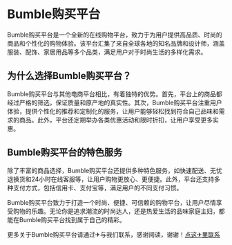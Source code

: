 # Bumble购买平台

Bumble购买平台是一个全新的在线购物平台，致力于为用户提供高品质、时尚的商品和个性化的购物体验。该平台汇集了来自全球各地的知名品牌和设计师，涵盖服装、配饰、家居用品等多个品类，满足用户对于时尚生活的多样化需求。

## 为什么选择Bumble购买平台？

Bumble购买平台与其他电商平台相比，有着独特的优势。首先，平台上的商品都经过严格的筛选，保证质量和原产地的真实性。其次，Bumble购买平台注重用户体验，提供个性化的推荐和定制化的服务，让用户能够轻松找到符合自己品味和需求的商品。此外，平台还定期举办各类优惠活动和限时折扣，让用户享受更多实惠。

## Bumble购买平台的特色服务

除了丰富的商品选择，Bumble购买平台还提供多种特色服务，如快速配送、无忧退换货和24小时在线客服等，让用户购物更放心、更便捷。此外，平台还支持多种支付方式，包括信用卡、支付宝等，满足用户的不同支付习惯。

Bumble购买平台致力于打造一个时尚、便捷、可信赖的购物平台，让用户尽情享受购物的乐趣。无论你是追求潮流的时尚达人，还是热爱生活的品味家庭主妇，都能在Bumble购买平台找到属于自己的精彩。

更多关于Bumble购买平台请通过✈与我们联系，感谢阅读，谢谢！[点这✈里联系](https://gg.k02.cc)
